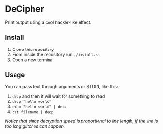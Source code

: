 <h1>DeCipher</h1>
Print output using a cool hacker-like effect.

<h2>Install</h2>
<ol>
    <li>Clone this repository</li>
    <li>From inside the repository run <code>./install.sh</code></li>
    <li>Open a new terminal</li>
</ol>

<h2>Usage</h2>
You can pass text through arguments or STDIN, like this:
<ol>
    <li><code>decp</code> and then it will wait for something to read</li>
    <li><code>decp "hello world"</code></li>
    <li><code>echo "hello world" | decp</code></li>
    <li><code>cat filename | decp</code></li>
</ol>

<i>Notice that since decryption speed is proportional to line length, if the line is too long glitches can happen.</i>